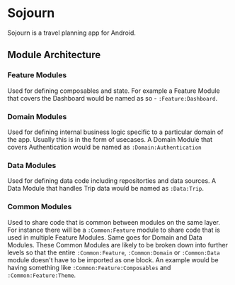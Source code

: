 # Sojourn
Sojourn is a travel planning app for Android.

## Module Architecture
### Feature Modules
Used for defining composables and state. For example a Feature Module that covers the Dashboard would be named as so - `:Feature:Dashboard`.

### Domain Modules
Used for defining internal business logic specific to a particular domain of the app. Usually this is in the form of usecases. A Domain Module that covers Authentication would be named as `:Domain:Authentication`

### Data Modules
Used for defining data code including repositorties and data sources. A Data Module that handles Trip data would be named as `:Data:Trip`.

### Common Modules
Used to share code that is common between modules on the same layer. For instance there will be a `:Common:Feature` module to share code that is used in multiple Feature Modules. Same goes for Domain and Data Modules.
These Common Modules are likely to be broken down into further levels so that the entire `:Common:Feature`, `:Common:Domain` or `:Common:Data` module doesn't have to be imported as one block.
An example would be having something like `:Common:Feature:Composables` and `:Common:Feature:Theme`.
